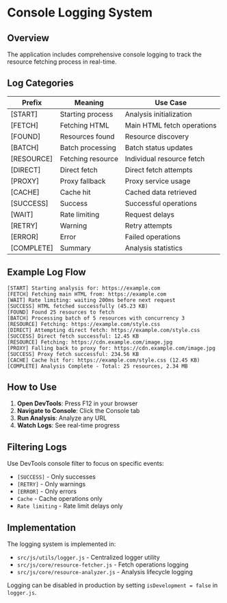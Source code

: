 # Console Logging System

## Overview
The application includes comprehensive console logging to track the resource fetching process in real-time.

## Log Categories

| Prefix | Meaning | Use Case |
|--------|---------|----------|
| [START] | Starting process | Analysis initialization |
| [FETCH] | Fetching HTML | Main HTML fetch operations |
| [FOUND] | Resources found | Resource discovery |
| [BATCH] | Batch processing | Batch status updates |
| [RESOURCE] | Fetching resource | Individual resource fetch |
| [DIRECT] | Direct fetch | Direct fetch attempts |
| [PROXY] | Proxy fallback | Proxy service usage |
| [CACHE] | Cache hit | Cached data retrieved |
| [SUCCESS] | Success | Successful operations |
| [WAIT] | Rate limiting | Request delays |
| [RETRY] | Warning | Retry attempts |
| [ERROR] | Error | Failed operations |
| [COMPLETE] | Summary | Analysis statistics |

## Example Log Flow

```
[START] Starting analysis for: https://example.com
[FETCH] Fetching main HTML from: https://example.com
[WAIT] Rate limiting: waiting 200ms before next request
[SUCCESS] HTML fetched successfully (45.23 KB)
[FOUND] Found 25 resources to fetch
[BATCH] Processing batch of 5 resources with concurrency 3
[RESOURCE] Fetching: https://example.com/style.css
[DIRECT] Attempting direct fetch: https://example.com/style.css
[SUCCESS] Direct fetch successful: 12.45 KB
[RESOURCE] Fetching: https://cdn.example.com/image.jpg
[PROXY] Falling back to proxy for: https://cdn.example.com/image.jpg
[SUCCESS] Proxy fetch successful: 234.56 KB
[CACHE] Cache hit for: https://example.com/style.css (12.45 KB)
[COMPLETE] Analysis Complete - Total: 25 resources, 2.34 MB
```

## How to Use

1. **Open DevTools**: Press F12 in your browser
2. **Navigate to Console**: Click the Console tab
3. **Run Analysis**: Analyze any URL
4. **Watch Logs**: See real-time progress

## Filtering Logs

Use DevTools console filter to focus on specific events:
- `[SUCCESS]` - Only successes
- `[RETRY]` - Only warnings
- `[ERROR]` - Only errors
- `Cache` - Cache operations only
- `Rate limiting` - Rate limit delays only

## Implementation

The logging system is implemented in:
- `src/js/utils/logger.js` - Centralized logger utility
- `src/js/core/resource-fetcher.js` - Fetch operations logging
- `src/js/core/resource-analyzer.js` - Analysis lifecycle logging

Logging can be disabled in production by setting `isDevelopment = false` in `logger.js`.
